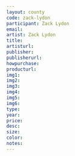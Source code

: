 ```yaml
---
layout: county 
code: zack-lydon
participant: Zack Lydon
email: 
artist: Zack Lydon
title: 
artisturl: 
publisher: 
publisherurl: 
howpurchase: 
producturl: 
img1: 
img2: 
img3: 
img4: 
img5: 
img6: 
type: 
year: 
price: 
desc: 
size: 
color: 
notes: 
---
```

